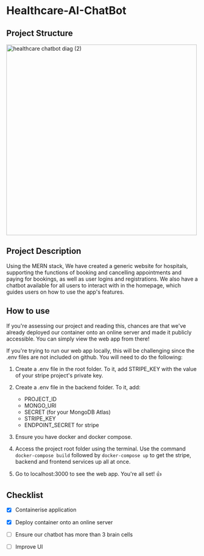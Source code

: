 # Healthcare-AI-ChatBot

## Project Structure
<img width="500" alt="healthcare chatbot diag (2)" src="https://github.com/Elijah5399/healthcare-ai-chatbot/assets/22656175/f17ca614-ef8a-4616-8275-9d5c56a63cf0">

## Project Description

Using the MERN stack, We have created a generic website for hospitals, supporting the functions of booking and cancelling appointments and paying for bookings, as well as user logins and registrations. We also have a chatbot available for all users to interact with in the homepage, which guides users on how to use the app's features.

## How to use

If you're assessing our project and reading this, chances are that we've already deployed our container onto an online server and made it publicly accessible. You can simply view the web app from there!

If you're trying to run our web app locally, this will be challenging since the .env files are not included on github. You will need to do the following:

1. Create a .env file in the root folder. To it, add STRIPE_KEY with the value of your stripe project's private key.

2. Create a .env file in the backend folder. To it, add:
    - PROJECT_ID
    - MONGO_URI
    - SECRET (for your MongoDB Atlas)
    - STRIPE_KEY
    - ENDPOINT_SECRET for stripe

3. Ensure you have docker and docker compose.

4. Access the project root folder using the terminal. Use the command `docker-compose build` followed by `docker-compose up` to get the stripe, backend and frontend services up all at once.

5. Go to localhost:3000 to see the web app. You're all set! :+1:

## Checklist

- [x] Containerise application

- [x] Deploy container onto an online server

- [ ] Ensure our chatbot has more than 3 brain cells

- [ ] Improve UI


